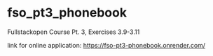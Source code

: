 # fso_pt3_phonebook

Fullstackopen Course Pt. 3, Exercises 3.9-3.11

link for online application: https://fso-pt3-phonebook.onrender.com/
